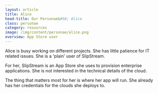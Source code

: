 ```yaml
---
layout: article
title: Alice
head-title: Our Personae&#58; Alice
class: personae
category: resources
image: /img/content/personae/alice.png
overview: App Store user
---
```


Alice is busy working on different projects. She has little patience for IT related issues. She is a 'plain' user of SlipStream. 

For her, SlipStream is an App Store she uses to provision enterprise applications. She is not interested in the technical details of the cloud. 

The thing that matters most for her is where her app will run. She already has her credentials for the clouds she deploys to.

